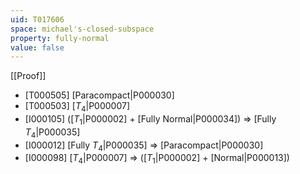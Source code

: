 ```yaml
---
uid: T017606
space: michael's-closed-subspace
property: fully-normal
value: false
---
```

[[Proof]]

* [T000505] [Paracompact|P000030]
* [T000503] [$T_4$|P000007]
* [I000105] ([$T_1$|P000002] + [Fully Normal|P000034]) => [Fully $T_4$|P000035]
* [I000012] [Fully $T_4$|P000035] => [Paracompact|P000030]
* [I000098] [$T_4$|P000007] => ([$T_1$|P000002] + [Normal|P000013])


